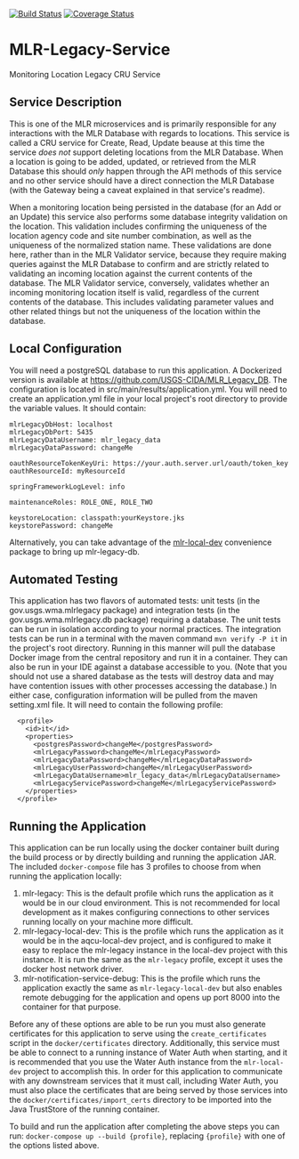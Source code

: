 [![Build Status](https://travis-ci.org/USGS-CIDA/MLR-Legacy-Service.svg?branch=master)](https://travis-ci.org/USGS-CIDA/MLR-Legacy-Service) [![Coverage Status](https://coveralls.io/repos/github/USGS-CIDA/MLR-Legacy-Service/badge.svg?branch=master)](https://coveralls.io/github/USGS-CIDA/MLR-Legacy-Service?branch=master)

# MLR-Legacy-Service
Monitoring Location Legacy CRU Service

## Service Description
This is one of the MLR microservices and is primarily responsible for any interactions with the MLR Database with regards to locations. This service is called a CRU service for Create, Read, Update beause at this time the service _does not_ support deleting locations from the MLR Database. When a location is going to be added, updated, or retrieved from the MLR Database this should _only_ happen through the API methods of this service and no other service should have a direct connection the MLR Database (with the Gateway being a caveat explained in that service's readme).

When a monitoring location being persisted in the database (for an Add or an Update) this service also performs some database integrity validation on the location. This validation includes confirming the uniqueness of the location agency code and site number combination, as well as the uniqueness of the normalized station name. These validations are done here, rather than in the MLR Validator service, because they require making queries against the MLR Database to confirm and are strictly related to validating an incoming location against the current contents of the database. The MLR Validator service, conversely, validates whether an incoming monitoring location itself is valid, regardless of the current contents of the database. This includes validating parameter values and other related things but not the uniqueness of the location within the database. 


## Local Configuration
You will need a postgreSQL database to run this application. A Dockerized version is available at https://github.com/USGS-CIDA/MLR_Legacy_DB.
The configuration is located in src/main/results/application.yml. You will need to create an application.yml file in your local project's root directory to provide the variable values. It should contain:

```
mlrLegacyDbHost: localhost
mlrLegacyDbPort: 5435
mlrLegacyDataUsername: mlr_legacy_data
mlrLegacyDataPassword: changeMe

oauthResourceTokenKeyUri: https://your.auth.server.url/oauth/token_key
oauthResourceId: myResourceId

springFrameworkLogLevel: info

maintenanceRoles: ROLE_ONE, ROLE_TWO

keystoreLocation: classpath:yourKeystore.jks
keystorePassword: changeMe
```

Alternatively, you can take advantage of the [mlr-local-dev](https://github.com/USGS-CIDA/mlr-local-dev) convenience package to bring up mlr-legacy-db.

## Automated Testing
This application has two flavors of automated tests: unit tests (in the gov.usgs.wma.mlrlegacy package) and integration tests (in the gov.usgs.wma.mlrlegacy.db package) requiring a database. The unit tests can be run in isolation according to your normal practices.
The integration tests can be run in a terminal with the maven command ```mvn verify -P it``` in the project's root directory. Running in this manner will pull the database Docker image from the central repository and run it in a container.
They can also be run in your IDE against a database accessible to you. (Note that you should not use a shared database as the tests will destroy data and may have contention issues with other processes accessing the database.)
In either case, configuration information will be pulled from the maven setting.xml file. It will need to contain the following profile:
```
  <profile>
    <id>it</id>
    <properties>
      <postgresPassword>changeMe</postgresPassword>
      <mlrLegacyPassword>changeMe</mlrLegacyPassword>
      <mlrLegacyDataPassword>changeMe</mlrLegacyDataPassword>
      <mlrLegacyUserPassword>changeMe</mlrLegacyUserPassword>
      <mlrLegacyDataUsername>mlr_legacy_data</mlrLegacyDataUsername>
      <mlrLegacyServicePassword>changeMe</mlrLegacyServicePassword>
    </properties>
  </profile>
```

## Running the Application

This application can be run locally using the docker container built during the build process or by directly building and running the application JAR. The included `docker-compose` file has 3 profiles to choose from when running the application locally:

1. mlr-legacy: This is the default profile which runs the application as it would be in our cloud environment. This is not recommended for local development as it makes configuring connections to other services running locally on your machine more difficult.
2. mlr-legacy-local-dev: This is the profile which runs the application as it would be in the aqcu-local-dev project, and is configured to make it easy to replace the mlr-legacy instance in the local-dev project with this instance. It is run the same as the `mlr-legacy` profile, except it uses the docker host network driver.
3. mlr-notification-service-debug: This is the profile which runs the application exactly the same as `mlr-legacy-local-dev` but also enables remote debugging for the application and opens up port 8000 into the container for that purpose.

Before any of these options are able to be run you must also generate certificates for this application to serve using the `create_certificates` script in the `docker/certificates` directory. Additionally, this service must be able to connect to a running instance of Water Auth when starting, and it is recommended that you use the Water Auth instance from the `mlr-local-dev` project to accomplish this. In order for this application to communicate with any downstream services that it must call, including Water Auth, you must also place the certificates that are being served by those services into the `docker/certificates/import_certs` directory to be imported into the Java TrustStore of the running container.

To build and run the application after completing the above steps you can run: `docker-compose up --build {profile}`, replacing `{profile}` with one of the options listed above.
